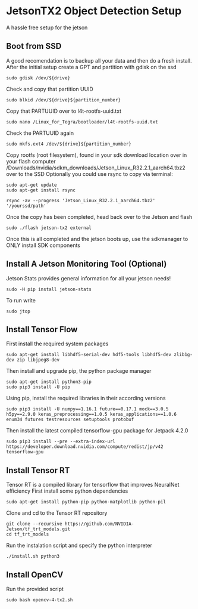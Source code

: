 # JetsonTX2 Object Detection Setup
A hassle free setup for the jetson

## Boot from SSD
A good recomendation is to backup all your data and then do a fresh install.
After the initial setup create a GPT and partition with gdisk on the ssd
```
sudo gdisk /dev/${drive}
```
Check and copy that partition UUID
```
sudo blkid /dev/${drive}${partition_number}
```
Copy that PARTUUID over to l4t-rootfs-uuid.txt
```
sudo nano /Linux_for_Tegra/bootloader/l4t-rootfs-uuid.txt
```
Check the PARTUUID again
```
sudo mkfs.ext4 /dev/${drive}${partition_number}
```
Copy rootfs (root filesystem), found in your sdk download location over in your flash computer /Downloads/nvidia/sdkm_downloads/Jetson_Linux_R32.2.1_aarch64.tbz2 over to the SSD
Optionally you could use rsync to copy via terminal:
```
sudo apt-get update
sudo apt-get install rsync

rsync -av --progress 'Jetson_Linux_R32.2.1_aarch64.tbz2' '/yourssd/path'
```
Once the copy has been completed, head back over to the Jetson and flash
```
sudo ./flash jetson-tx2 external
```
Once this is all completed and the jetson boots up, use the sdkmanager to ONLY install SDK components

## Install A Jetson Monitoring Tool (Optional)
Jetson Stats provides general information for all your jetson needs!
```
sudo -H pip install jetson-stats
```
To run write
```
sudo jtop
```

## Install Tensor Flow
First install the required system packages
```
sudo apt-get install libhdf5-serial-dev hdf5-tools libhdf5-dev zlib1g-dev zip libjpeg8-dev
```
Then install and upgrade pip, the python package manager
```
sudo apt-get install python3-pip
sudo pip3 install -U pip
```
Using pip, install the required libraries in their according versions
```
sudo pip3 install -U numpy==1.16.1 future==0.17.1 mock==3.0.5 h5py==2.9.0 keras_preprocessing==1.0.5 keras_applications==1.0.6 enum34 futures testresources setuptools protobuf
```
Then install the latest compiled tensorflow-gpu package for Jetpack 4.2.0
```
sudo pip3 install --pre --extra-index-url https://developer.download.nvidia.com/compute/redist/jp/v42 tensorflow-gpu
```

## Install Tensor RT
Tensor RT is a compiled library for tensorflow that improves NeuralNet efficiency
First install some python dependencies
```
sudo apt-get install python-pip python-matplotlib python-pil
```
Clone and cd to the Tensor RT repository
```
git clone --recursive https://github.com/NVIDIA-Jetson/tf_trt_models.git
cd tf_trt_models
```
Run the instalation script and specify the python interpreter
```
./install.sh python3
```

## Install OpenCV
Run the provided script
```
sudo bash opencv-4-tx2.sh
```
